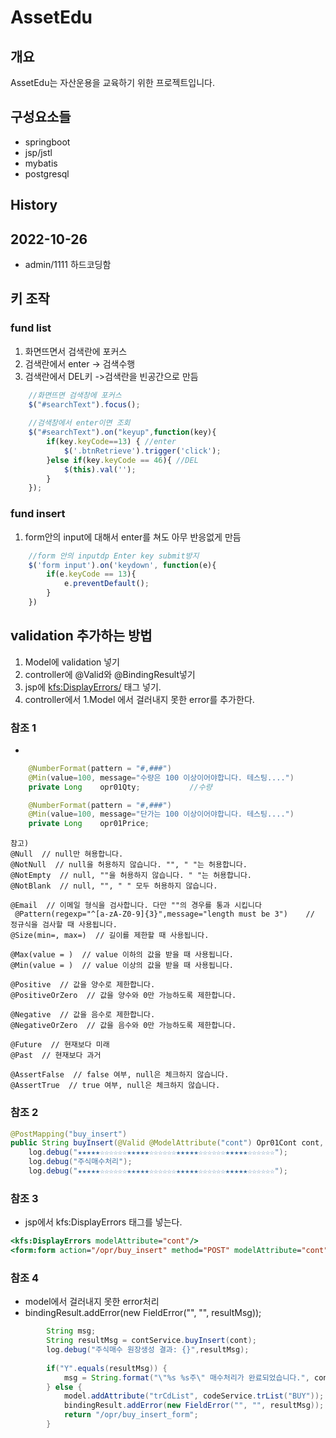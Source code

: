 # AssetEdu

## 개요

AssetEdu는 자산운용을 교육하기 위한 프로젝트입니다.


## 구성요소들

- springboot
- jsp/jstl
- mybatis
- postgresql

## History 

## 2022-10-26

- admin/1111 하드코딩함

## 키 조작
### fund list 
1. 화면뜨면서 검색란에 포커스
2. 검색란에서 enter -> 검색수행
3. 검색란에서 DEL키 ->검색란을 빈공간으로 만듬
```javascript
	//화면뜨면 검색창에 포커스 
	$("#searchText").focus();
	
	//검색창에서 enter이면 조회
	$("#searchText").on("keyup",function(key){
        if(key.keyCode==13) { //enter
        	$('.btnRetrieve').trigger('click');
        }else if(key.keyCode == 46){ //DEL
        	$(this).val('');
        }
	});
```

### fund insert
1. form안의 input에 대해서 enter를 쳐도 아무 반응없게 만듬
```javascript
	//form 안의 inputdp Enter key submit방지
	$('form input').on('keydown', function(e){
		if(e.keyCode == 13){
			e.preventDefault();
		}
	})
``` 	


## validation 추가하는 방법

1. Model에 validation 넣기
2. controller에 @Valid와 @BindingResult넣기
3. jsp에 <kfs:DisplayErrors/> 태그 넣기.
4. controller에서 1.Model 에서 걸러내지 못한 error를 추가한다.

### 참조 1

- 

```java
    @NumberFormat(pattern = "#,###")
    @Min(value=100, message="수량은 100 이상이어야합니다. 테스팅....")
    private Long    opr01Qty;           //수량

    @NumberFormat(pattern = "#,###")
    @Min(value=100, message="단가는 100 이상이어야합니다. 테스팅....")
    private Long    opr01Price;      
```

```
참고)
@Null  // null만 혀용합니다.
@NotNull  // null을 허용하지 않습니다. "", " "는 허용합니다.
@NotEmpty  // null, ""을 허용하지 않습니다. " "는 허용합니다.
@NotBlank  // null, "", " " 모두 허용하지 않습니다.

@Email  // 이메일 형식을 검사합니다. 다만 ""의 경우를 통과 시킵니다
 @Pattern(regexp="^[a-zA-Z0-9]{3}",message="length must be 3")    // 정규식을 검사할 때 사용됩니다.
@Size(min=, max=)  // 길이를 제한할 때 사용됩니다.

@Max(value = )  // value 이하의 값을 받을 때 사용됩니다.
@Min(value = )  // value 이상의 값을 받을 때 사용됩니다.

@Positive  // 값을 양수로 제한합니다.
@PositiveOrZero  // 값을 양수와 0만 가능하도록 제한합니다.

@Negative  // 값을 음수로 제한합니다.
@NegativeOrZero  // 값을 음수와 0만 가능하도록 제한합니다.

@Future  // 현재보다 미래
@Past  // 현재보다 과거

@AssertFalse  // false 여부, null은 체크하지 않습니다.
@AssertTrue  // true 여부, null은 체크하지 않습니다.
```

### 참조 2

```java
@PostMapping("buy_insert")
public String buyInsert(@Valid @ModelAttribute("cont") Opr01Cont cont, BindingResult bindingResult, RedirectAttributes redirectAttr, Model model) throws UnsupportedEncodingException {
    log.debug("★★★★★☆☆☆☆☆☆★★★★★☆☆☆☆☆☆★★★★★☆☆☆☆☆☆★★★★★☆☆☆☆☆☆");
    log.debug("주식매수처리");
    log.debug("★★★★★☆☆☆☆☆☆★★★★★☆☆☆☆☆☆★★★★★☆☆☆☆☆☆★★★★★☆☆☆☆☆☆");
```
### 참조 3

- jsp에서 kfs:DisplayErrors 태그를 넣는다.
```jsp
<kfs:DisplayErrors modelAttribute="cont"/>
<form:form action="/opr/buy_insert" method="POST" modelAttribute="cont" class="validcheck">
```

### 참조 4

- model에서 걸러내지 못한 error처리
- bindingResult.addError(new FieldError("", "", resultMsg));

```java
		String msg;
		String resultMsg = contService.buyInsert(cont);
		log.debug("주식매수 원장생성 결과: {}",resultMsg);
		
		if("Y".equals(resultMsg)) {
			msg = String.format("\"%s %s주\" 매수처리가 완료되었습니다.", cont.getOpr01ItemNm(), cont.getOpr01Qty());
		} else {
			model.addAttribute("trCdList", codeService.trList("BUY"));			
    		bindingResult.addError(new FieldError("", "", resultMsg));			
			return "/opr/buy_insert_form";
		}
```

